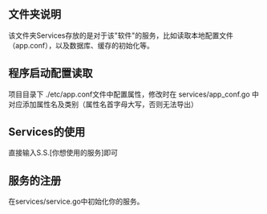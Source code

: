 ## 文件夹说明

该文件夹Services存放的是对于该"软件"的服务，比如读取本地配置文件（app.conf），以及数据库、缓存的初始化等。

## 程序启动配置读取
项目目录下 ./etc/app.conf文件中配置属性，修改时在 services/app_conf.go 中对应添加属性名及类别（属性名首字母大写，否则无法导出）

## Services的使用

直接输入S.S.[你想使用的服务]即可

## 服务的注册

在services/service.go中初始化你的服务。
